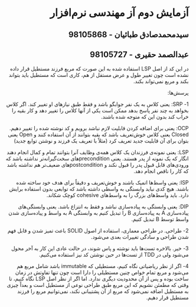<div dir="rtl">

# آزمایش دوم آز مهندسی نرم‌افزار

## سیدمحمدصادق طبائیان - 98105868

## عبدالصمد حقیری - 98105727


در این کد از اصل LSP استفاده شده به این صورت که مربع فرزند مستطیل قرار داده نشده است چون تغییر طول و عرض مستقل از هم، کاری است که مستطیل باید بتواند بکند و مربع نمی‌تواند بکند.


پرسش‌ها:

1- SRP: یعنی کلاس به یک نفر جوابگو باشد و فقط طبق نیازهای او تغییر کند. اگر کلاس بخواهد به چند نفر پاسخ بدهد ممکن است یکی از آنها کلاس را تغییر دهد و کار بقیه را خراب کند بدون این که متوجه شده باشند.

OCP: یعنی برای اضافه کردن قابلیت لازم نباشد برویم و کد نوشته شده را تغییر دهیم. Closed یعنی کلاس خوش‌تعریف باشد که بقیه بتوانند از آن استفاده کنند و Open یعنی بتوان برای آن قابلیت جدید تعریف کرد (مثلاً با تعریف یک فرزند و نوشتن توابع جدید)

LSP: یعنی نمونه‌ی فرزندان یک کلاس همه‌ی وظایف آنرا بتوانند تمام و کمال انجام دهند انگار که یک نمونه از پدر هستند. یعنی preconditionهای سخت‌گیرانه‌تر نداشته باشد که ورودی‌های قابل قبول پدر را قبول نکند و postconditionهای ضعیف‌تر هم نداشته باشد که کار را ناقص انجام دهد.

ISP: یعنی واسط‌ها اتمیک باشند و خوش‌تعریف و دقیقاً برای هدف خود ساخته شده باشند. هیچ کدی نباید وابستگی به واسطی داشته باشد که توابعی بدون استفاده برایش دارد. باید واسط‌های بزرگ را به واسط‌های cohesive کوچک شکاند.

DIP: یعنی وابستگی به پیاده‌سازی نباشد و فقط به انتزاع باشد. یعنی وابستگی‌های پیاده‌سازی A به پیاده‌سازی B را تبدیل کنیم به وابستگی A به واسط و پیاده‌سازی شدن واسط توسط B تبدیل کنیم.


2- طراحی. در طراحی معماری، استفاده از اصول SOLID باعث تمیز شدن و قابل فهم شدن طراحی و سادگی تغییرات بعدی می‌شود.

3- خیر. بالاخره تست‌ها باید نوشته و پاس شوند، در حالت عادی این کار به آخر محول می‌شود ولی در TDD از تست‌ها در حین نوشتن کد نیز استفاده می‌کنیم.

4- اگر از نظر ریاضیاتی نگاه کنیم، مستطیلی که immutable باشد شامل مربع هم می‌شود و مربع تمام خواص چنین مستطیلی را دارا است چون تنها تفاوتش در زمان ساخت بوده و پس از آن محدودیت دیگری ندارد. اما اگر از نظر اصل LSP نگاه کنیم، تا وقتی که مطمئن نشویم که این مربع طبق طراحی نوعی از مستطیل است و بعداً چیزی به مستطیل اضافه نمی‌شود که مربع از آن پشتیبانی نکند، نمی‌توانیم مربع را فرزند مستطیل قرار دهیم.

</div>
